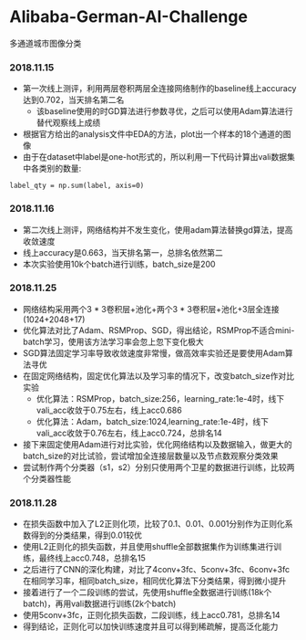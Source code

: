 # Alibaba-German-AI-Challenge
多通道城市图像分类
### 2018.11.15
* 第一次线上测评，利用两层卷积两层全连接网络制作的baseline线上accuracy达到0.702，当天排名第二名
  * 该baseline使用的时GD算法进行参数寻优，之后可以使用Adam算法进行替代观察线上成绩
* 根据官方给出的analysis文件中EDA的方法，plot出一个样本的18个通道的图像
* 由于在dataset中label是one-hot形式的，所以利用一下代码计算出vali数据集中各类别的数量:
<pre><code>label_qty = np.sum(label, axis=0)</code></pre>
### 2018.11.16
* 第二次线上测评，网络结构并不发生变化，使用adam算法替换gd算法，提高收敛速度
* 线上accuracy是0.663，当天排名第一，总排名依然第二
* 本次实验使用10k个batch进行训练，batch_size是200
### 2018.11.25
* 网络结构采用两个3 * 3卷积层+池化+两个3 * 3卷积层+池化+3层全连接(1024+2048+17)
* 优化算法对比了Adam、RSMProp、SGD，得出结论，RSMProp不适合mini-batch学习，使用该方法学习率会忽上忽下变化极大
* SGD算法固定学习率导致收敛速度非常慢，做高效率实验还是要使用Adam算法寻优
* 在固定网络结构，固定优化算法以及学习率的情况下，改变batch_size作对比实验
  * 优化算法：RSMProp，batch_size:256，learning_rate:1e-4时，线下vali_acc收敛于0.75左右，线上acc0.686
  * 优化算法：Adam，batch_size:1024,learning_rate:1e-4时，线下vali_acc收敛于0.76左右，线上acc0.724，总排名14
* 接下来固定使用Adam进行对比实验，优化网络结构以及数据输入，做更大的batch_size的对比试验，尝试增加全连接层数量以及节点数观察分类效果
* 尝试制作两个分类器（s1，s2）分别只使用两个卫星的数据进行训练，比较两个分类器性能
### 2018.11.28
* 在损失函数中加入了L2正则化项，比较了0.1、0.01、0.001分别作为正则化系数得到的分类结果，得到0.01较优
* 使用L2正则化的损失函数，并且使用shuffle全部数据集作为训练集进行训练，最终线上acc0.748，总排名15
* 之后进行了CNN的深化构建，对比了4conv+3fc、5conv+3fc、6conv+3fc在相同学习率，相同batch_size，相同优化算法下分类结果，得到微小提升
* 接着进行了一个二段训练的尝试，先使用shuffle全数据进行训练(18k个batch)，再用vali数据进行训练(2k个batch)
* 使用5conv+3fc，正则化损失函数，二段训练，线上acc0.781，总排名14
* 得到结论，正则化可以加快训练速度并且可以得到稀疏解，提高泛化能力
